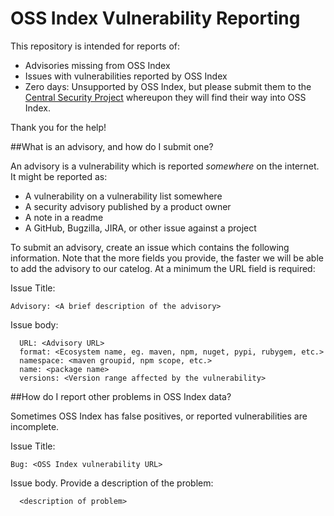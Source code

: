 # OSS Index Vulnerability Reporting

This repository is intended for reports of:

* Advisories missing from OSS Index
* Issues with vulnerabilities reported by OSS Index
* Zero days: Unsupported by OSS Index, but please submit them to the [Central Security Project](https://www.sonatype.com/central-security-project) whereupon they will find their way into OSS Index.

Thank you for the help!

##What is an advisory, and how do I submit one?

An advisory is a vulnerability which is reported *somewhere* on the internet. It might be reported as:

* A vulnerability on a vulnerability list somewhere
* A security advisory published by a product owner
* A note in a readme
* A GitHub, Bugzilla, JIRA, or other issue against a project

To submit an advisory, create an issue which contains the following information. Note that the more fields you provide, the faster we will be able to add the advisory to our catelog. At a minimum the URL field is required:

Issue Title:
```
Advisory: <A brief description of the advisory>
```

Issue body:
```
  URL: <Advisory URL>
  format: <Ecosystem name, eg. maven, npm, nuget, pypi, rubygem, etc.>
  namespace: <maven groupid, npm scope, etc.>
  name: <package name>
  versions: <Version range affected by the vulnerability>
```

##How do I report other problems in OSS Index data?

Sometimes OSS Index has false positives, or reported vulnerabilities are incomplete.

Issue Title:
```
Bug: <OSS Index vulnerability URL>
```

Issue body. Provide a description of the problem:
```
  <description of problem>
```
